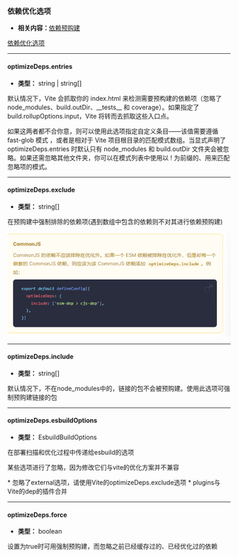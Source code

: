 ### 依赖优化选项
* **相关内容：**[依赖预购建](https://cn.vitejs.dev/guide/dep-pre-bundling.html)

[依赖优化选项](https://cn.vitejs.dev/config/dep-optimization-options.html)

***

#### optimizeDeps.entries
* **类型：** string | string[]
<p>默认情况下，Vite 会抓取你的 index.html 来检测需要预构建的依赖项（忽略了node_modules、build.outDir、__tests__ 和 coverage）。如果指定了 build.rollupOptions.input，Vite 将转而去抓取这些入口点。

如果这两者都不合你意，则可以使用此选项指定自定义条目——该值需要遵循 fast-glob 模式 ，或者是相对于 Vite 项目根目录的匹配模式数组。当显式声明了 optimizeDeps.entries 时默认只有 node_modules 和 build.outDir 文件夹会被忽略。如果还需忽略其他文件夹，你可以在模式列表中使用以 ! 为前缀的、用来匹配忽略项的模式。</p>

***

#### optimizeDeps.exclude
* **类型：** string[]
<p>在预购建中强制排除的依赖项(遇到数组中包含的依赖则不对其进行依赖预购建)</p>
<img src="../assets/vite/optimizedepsexclude.png" />

***

#### optimizeDeps.include
* **类型：** string[]
<p>默认情况下，不在node_modules中的，链接的包不会被预购建。使用此选项可强制预购建链接的包</p>

***

#### optimizeDeps.esbuildOptions
* **类型：** EsbuildBuildOptions
<p>在部署扫描和优化过程中传递给esbuild的选项</p>
<p>某些选项进行了忽略，因为修改它们与vite的优化方案并不兼容</p>
* 忽略了external选项，请使用Vite的optimizeDeps.exclude选项
* plugins与Vite的dep的插件合并

***

#### optimizeDeps.force
* **类型：** boolean
<p>设置为true时可用强制预购建，而忽略之前已经缓存过的、已经优化过的依赖</p>
